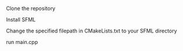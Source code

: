 Clone the repository

Install SFML

Change the specified filepath in CMakeLists.txt to your SFML directory

run main.cpp
